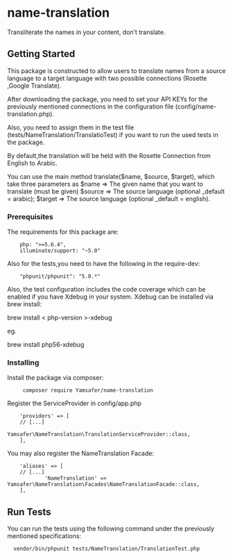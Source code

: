 # name-translation

Transliterate the names in your content, don’t translate.


## Getting Started

This package is constructed to allow users to translate names from a source language to a target language with two possible
connections (Rosette ,Google Translate).

After downloading the package, you need to set your API KEYs for the previously mentioned connections in the configuration file (config/name-translation.php).

Also, you need to assign them in the test file (tests/NameTranslation/TranslatioTest) if you want to run the used tests in the package.

By default,the translation will be held with the Rosette Connection from English to Arabic.

You can use the main method translate($name, $source, $target),
which take three parameters as
$name => The given name that you want to translate (must be given)
$source => The source language (optional _default = arabic);
$target => The source language (optional _default = english).


### Prerequisites

The requirements for this package are:

        php: ">=5.6.4",
        illuminate/support: "~5.0"

Also for the tests,you need to have the following in the require-dev:

        "phpunit/phpunit": "5.0.*"

Also, the test configuration includes the code coverage which can be enabled if you have Xdebug in your system. Xdebug can be installed via brew install:


brew install < php-version >-xdebug

eg.

brew install php56-xdebug


### Installing

Install the package via composer:

         composer require Yamsafer/name-translation

Register the ServiceProvider in config/app.php

        'providers' => [
		// [...]
                Yamsafer\NameTranslation\TranslationServiceProvider::class,
        ],
You may also register the NameTranslation Facade:

        'aliases' => [
		// [...]
                'NameTranslation' => Yamsafer\NameTranslation\Facades\NameTranslationFacade::class,
        ],


## Run Tests

You can run the tests using the following command under the previously mentioned
specifications:

      vendor/bin/phpunit tests/NameTranslation/TranslationTest.php

